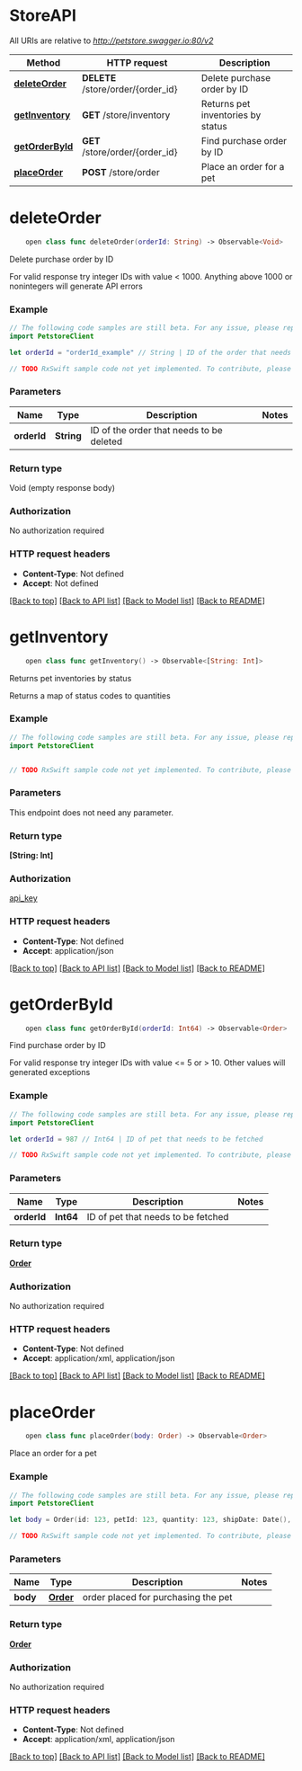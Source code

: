 # StoreAPI

All URIs are relative to *http://petstore.swagger.io:80/v2*

Method | HTTP request | Description
------------- | ------------- | -------------
[**deleteOrder**](StoreAPI.md#deleteorder) | **DELETE** /store/order/{order_id} | Delete purchase order by ID
[**getInventory**](StoreAPI.md#getinventory) | **GET** /store/inventory | Returns pet inventories by status
[**getOrderById**](StoreAPI.md#getorderbyid) | **GET** /store/order/{order_id} | Find purchase order by ID
[**placeOrder**](StoreAPI.md#placeorder) | **POST** /store/order | Place an order for a pet


# **deleteOrder**
```swift
    open class func deleteOrder(orderId: String) -> Observable<Void>
```

Delete purchase order by ID

For valid response try integer IDs with value < 1000. Anything above 1000 or nonintegers will generate API errors

### Example 
```swift
// The following code samples are still beta. For any issue, please report via http://github.com/OpenAPITools/openapi-generator/issues/new
import PetstoreClient

let orderId = "orderId_example" // String | ID of the order that needs to be deleted

// TODO RxSwift sample code not yet implemented. To contribute, please open a ticket via http://github.com/OpenAPITools/openapi-generator/issues/new
```

### Parameters

Name | Type | Description  | Notes
------------- | ------------- | ------------- | -------------
 **orderId** | **String** | ID of the order that needs to be deleted | 

### Return type

Void (empty response body)

### Authorization

No authorization required

### HTTP request headers

 - **Content-Type**: Not defined
 - **Accept**: Not defined

[[Back to top]](#) [[Back to API list]](../README.md#documentation-for-api-endpoints) [[Back to Model list]](../README.md#documentation-for-models) [[Back to README]](../README.md)

# **getInventory**
```swift
    open class func getInventory() -> Observable<[String: Int]>
```

Returns pet inventories by status

Returns a map of status codes to quantities

### Example 
```swift
// The following code samples are still beta. For any issue, please report via http://github.com/OpenAPITools/openapi-generator/issues/new
import PetstoreClient


// TODO RxSwift sample code not yet implemented. To contribute, please open a ticket via http://github.com/OpenAPITools/openapi-generator/issues/new
```

### Parameters
This endpoint does not need any parameter.

### Return type

**[String: Int]**

### Authorization

[api_key](../README.md#api_key)

### HTTP request headers

 - **Content-Type**: Not defined
 - **Accept**: application/json

[[Back to top]](#) [[Back to API list]](../README.md#documentation-for-api-endpoints) [[Back to Model list]](../README.md#documentation-for-models) [[Back to README]](../README.md)

# **getOrderById**
```swift
    open class func getOrderById(orderId: Int64) -> Observable<Order>
```

Find purchase order by ID

For valid response try integer IDs with value <= 5 or > 10. Other values will generated exceptions

### Example 
```swift
// The following code samples are still beta. For any issue, please report via http://github.com/OpenAPITools/openapi-generator/issues/new
import PetstoreClient

let orderId = 987 // Int64 | ID of pet that needs to be fetched

// TODO RxSwift sample code not yet implemented. To contribute, please open a ticket via http://github.com/OpenAPITools/openapi-generator/issues/new
```

### Parameters

Name | Type | Description  | Notes
------------- | ------------- | ------------- | -------------
 **orderId** | **Int64** | ID of pet that needs to be fetched | 

### Return type

[**Order**](Order.md)

### Authorization

No authorization required

### HTTP request headers

 - **Content-Type**: Not defined
 - **Accept**: application/xml, application/json

[[Back to top]](#) [[Back to API list]](../README.md#documentation-for-api-endpoints) [[Back to Model list]](../README.md#documentation-for-models) [[Back to README]](../README.md)

# **placeOrder**
```swift
    open class func placeOrder(body: Order) -> Observable<Order>
```

Place an order for a pet

### Example 
```swift
// The following code samples are still beta. For any issue, please report via http://github.com/OpenAPITools/openapi-generator/issues/new
import PetstoreClient

let body = Order(id: 123, petId: 123, quantity: 123, shipDate: Date(), status: "status_example", complete: false) // Order | order placed for purchasing the pet

// TODO RxSwift sample code not yet implemented. To contribute, please open a ticket via http://github.com/OpenAPITools/openapi-generator/issues/new
```

### Parameters

Name | Type | Description  | Notes
------------- | ------------- | ------------- | -------------
 **body** | [**Order**](Order.md) | order placed for purchasing the pet | 

### Return type

[**Order**](Order.md)

### Authorization

No authorization required

### HTTP request headers

 - **Content-Type**: Not defined
 - **Accept**: application/xml, application/json

[[Back to top]](#) [[Back to API list]](../README.md#documentation-for-api-endpoints) [[Back to Model list]](../README.md#documentation-for-models) [[Back to README]](../README.md)


